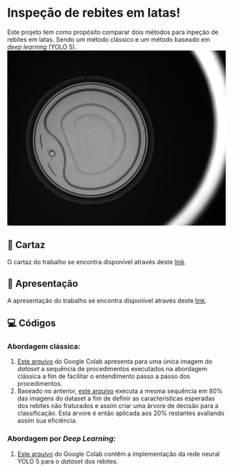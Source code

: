 
  

# Inspeção de rebites em latas!
Este projeto tem como propósito comparar dois métodos para inpeção de rebites em latas. Sendo um método clássico e um método baseado em *deep learning* (YOLO 5).
![Rebites](https://raw.githubusercontent.com/guipiveti/rivet_dataset/master/Original/Fraturadas/frat%20(22).bmp)

  
## :scroll: Cartaz
O cartaz do trabalho se encontra disponível através deste [link](https://www.canva.com/design/DAE7zH7mkzE/X6cR8bILtNZWs33wh2-Mpw/view?utm_content=DAE7zH7mkzE&utm_campaign=designshare&utm_medium=link2&utm_source=sharebutton).
## :movie_camera: Apresentação
A apresentação do trabalho se encontra disponível através deste [link](https://youtu.be/s0onHR5sB00).
## :computer: Códigos
### **Abordagem clássica:**

1. [Este arquivo](Notebooks/Basic_Rivet_Abordagem_Clássica.ipynb) do Google Colab apresenta para uma única imagem do *dataset* a sequência de procedimentos executados na abordagem clássica a fim de facilitar o entendimento passo a passo dos procedimentos.
2. Baseado no anterior, [este arquivo](Notebooks/Rivet_New_Version.ipynb) executa a mesma sequência em 80% das imagens do dataset a fim de definir as características esperadas dos rebites não fraturados e assim criar uma árvore de decisão para a classificação. Esta árvore é então aplicada aos 20% restantes avaliando assim sua eficiência.
### **Abordagem por *Deep Learning*:**
1. [Este arquivo](Notebooks/YOLOv5_Custom_Training.ipynb) do Google Colab contêm a implementação da rede neural YOLO 5 para o *dataset* dos rebites.